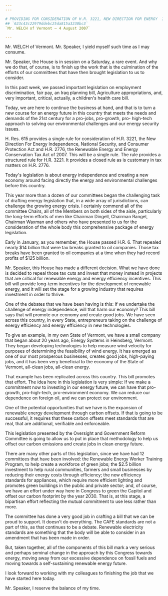 ```yaml
---
---

# PROVIDING FOR CONSIDERATION OF H.R. 3221, NEW DIRECTION FOR ENERGY  INDEPENDENCE, NATIONAL SECURITY, AND CONSUMER PROTECTION ACT, AND FOR  CONSIDERATION OF H.R. 2776, RENEWABLE ENERGY AND ENERGY CONSERVATION  TAX ACT OF 2007
## `623c43c22979ddebc25da815a3230bc3`
`Mr. WELCH of Vermont — 4 August 2007`

---
```



Mr. WELCH of Vermont. Mr. Speaker, I yield myself such time as I may 
consume.

Mr. Speaker, the House is in session on a Saturday, a rare event. And 
why we do that, of course, is to finish up the work that is the 
culmination of the efforts of our committees that have then brought 
legislation to us to consider.

In this past week, we passed important legislation on employment 
discrimination, fair pay, an Iraq planning bill, Agriculture 
appropriations, and, very important, critical, actually, a children's 
health care bill.

Today, we are here to continue the business at hand, and that is to 
turn a new course for an energy future in this country that meets the 
needs and demands of the 21st century for a pro-jobs, pro-growth, pro-
high-tech approach to solving our environmental challenges and our 
energy security issues.

H. Res. 615 provides a single rule for consideration of H.R. 3221, 
the New Direction For Energy Independence, National Security, and 
Consumer Protection Act and H.R. 2776, the Renewable Energy and Energy 
Conservation Tax Act of 2007. This will be a single rule. The rule 
provides a structured rule for H.R. 3221. It provides a closed rule as 
is customary in tax matters on H.R. 2776.

Today's legislation is about energy independence and creating a new 
economy around facing directly the energy and environmental challenges 
before this country.

This year more than a dozen of our committees began the challenging 
task of drafting energy legislation that, in a wide array of 
jurisdictions, can challenge the growing energy crisis. I certainly 
commend all of the committee Chairs, all of the Members on both sides 
of the aisle, particularly the long-term efforts of men like Chairman 
Dingell, Chairman Rangel, Chairman Waxman and others who have presented 
to us for the consideration of the whole body this comprehensive 
package of energy legislation.

Early in January, as you remember, the House passed H.R. 6. That 
repealed nearly $14 billion that were tax breaks granted to oil 
companies. Those tax breaks have been granted to oil companies at a 
time when they had record profits of $125 billion.

Mr. Speaker, this House has made a different decision. What we have 
done is decided to repeal those tax cuts and invest that money instead 
in projects that are critical for renewable energy and energy 
efficiency incentives. This bill will provide long-term incentives for 
the development of renewable energy, and it will set the stage for a 
growing industry that requires investment in order to thrive.

One of the debates that we have been having is this: If we undertake 
the challenge of energy independence, will that harm our economy? This 
bill says that will promote our economy and create good jobs. We have 
seen across this country, in every State, entrepreneurs taking on the 
challenge of energy efficiency and energy efficiency in new 
technologies.

To give an example, in my own State of Vermont, we have a small 
company that began about 20 years ago, Energy Systems in Heinsberg, 
Vermont. They began developing technologies to help measure wind 
velocity for purposes of determining the feasibility of wind energy. It 
has emerged as one of our most prosperous businesses, creates good 
jobs, high-paying jobs, and it has been very beneficial to the economy 
of the State of Vermont, all-clean jobs, all-clean energy.

That example has been replicated across this country. This bill 
promotes that effort. The idea here in this legislation is very simple: 
If we make a commitment now to investing in our energy future, we can 
have that pro-growth, pro-high-tech, pro-environment economy. We can 
reduce our dependence on foreign oil, and we can protect our 
environment.

One of the potential opportunities that we have is the expansion of 
renewable energy development through carbon offsets. If that is going 
to be successful, it requires that these carbon offsets meet standards 
that are real, that are additional, verifiable and enforceable.

This legislation presented by the Oversight and Government Reform 
Committee is going to allow us to put in place that methodology to help 
us offset our carbon emissions and create jobs in clean energy future.

There are many other parts of this legislation, since we have had 12 
committees that have been involved: the Renewable Energy Worker 
Training Program, to help create a workforce of green jobs; the $2.5 
billion investment to help rural communities, farmers and small 
businesses by reducing their energy costs through efficiency; the new 
efficiency standards for appliances, which require more efficient 
lighting and promotes green buildings in the public and private sector; 
and, of course, we have an effort under way here in Congress to green 
the Capitol and offset our carbon footprint by the year 2030. That is, 
at this stage, a bipartisan effort reflecting the mutual commitment to 
use less rather than more.



The committee has done a very good job in crafting a bill that we can 
be proud to support. It doesn't do everything. The CAFE standards are 
not a part of this, as that continues to be a debate. Renewable 
electricity standards are something that the body will be able to 
consider in an amendment that has been made in order.

But, taken together, all of the components of this bill mark a very 
serious and perhaps seminal change in the approach by this Congress 
towards energy, moving away from our excessive dependence on fossil 
fuels and moving towards a self-sustaining renewable energy future.

I look forward to working with my colleagues to finishing the job 
that we have started here today.

Mr. Speaker, I reserve the balance of my time.